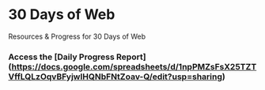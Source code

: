 # 30 Days of Web

Resources & Progress for 30 Days of Web

### Access the **[Daily Progress Report]**(https://docs.google.com/spreadsheets/d/1npPMZsFsX25TZTVffLQLzOqvBFyjwIHQNbFNtZoav-Q/edit?usp=sharing)
